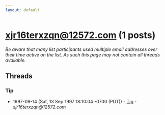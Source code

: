 ```yaml
---
layout: default
---
```


# xjr16terxzqn@12572.com (1 posts)

_Be aware that many list participants used multiple email addresses over their time active on the list. As such this page may not contain all threads available._

## Threads

### Tip
+ 1997-09-14 (Sat, 13 Sep 1997 18:10:04 -0700 (PDT)) - [Tip](/archive/1997/09/8ddffcaa5969fd827bf33e509212b2cc13a7a2547b280c0aac76b8d923bb74b8) - _xjr16terxzqn@12572.com_

